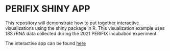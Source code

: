 # PERIFIX SHINY APP
This repository will demonstrate how to put together interactive visualizations using the shiny package in R. This visualization example uses 18S rRNA data collected during the 2021 PERIFIX incubation experiment. 

The interactive app can be found [here](https://sgleich.shinyapps.io/perifix_shiny/)
